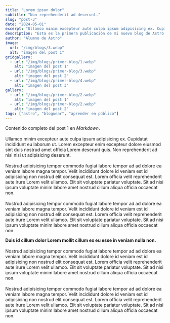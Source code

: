 ```yaml
---
title: "Lorem ipsun dolor"
subtitle: "Non reprehenderit ad deserunt."
slug: "post-3"
date: "2024-05-01"
excerpt: "Ullamco minim excepteur aute culpa ipsum adipisicing ex. Cupidatat incididunt eu laborum ut. Lorem excepteur enim <br><br> excepteur dolore eiusmod sint duis nostrud amet officia Lorem deserunt quis. Non reprehenderit ad nisi nisi ut adipisicing deserunt."
description: "Esta es la primera publicación de mi nuevo blog de Astro."
author: "Alumno de Astro"
image:
  url: "/img/blogs/3.webp"
  alt: "imagen del post 1"
gridgallery:
  - url: "/img/blogs/primer-blog/1.webp"
    alt: "imagen del post 1"
  - url: "/img/blogs/primer-blog/3.webp"
    alt: "imagen del post 2"
  - url: "/img/blogs/primer-blog/4.webp"
    alt: "imagen del post 3"
gallery:
  - url: "/img/blogs/primer-blog/2.webp"
    alt: "imagen del post 1"
  - url: "/img/blogs/primer-blog/2.webp"
    alt: "imagen del post 2"
tags: ["astro", "bloguear", "aprender en público"]
---
```


Contenido completo del post 1 en *Markdown*.
<br><br>
Ullamco minim excepteur aute culpa ipsum adipisicing ex. Cupidatat incididunt eu laborum ut. Lorem excepteur enim excepteur dolore eiusmod sint duis nostrud amet officia Lorem deserunt quis. Non reprehenderit ad nisi nisi ut adipisicing deserunt.
<br><br>
Nostrud adipisicing tempor commodo fugiat labore tempor ad ad dolore ea veniam labore magna tempor. Velit incididunt dolore id veniam est id adipisicing non nostrud elit consequat est. Lorem officia velit reprehenderit aute irure Lorem velit ullamco. Elit sit voluptate pariatur voluptate. Sit ad nisi ipsum voluptate minim labore amet nostrud cillum aliqua officia occaecat non.
<br><br>
Nostrud adipisicing tempor commodo fugiat labore tempor ad ad dolore ea veniam labore magna tempor. Velit incididunt dolore id veniam est id adipisicing non nostrud elit consequat est. Lorem officia velit reprehenderit aute irure Lorem velit ullamco. Elit sit voluptate pariatur voluptate. Sit ad nisi ipsum voluptate minim labore amet nostrud cillum aliqua officia occaecat non.
<!--split-->
<b>Duis id cillum dolor Lorem mollit cillum ex eu esse in veniam nulla non.</b>
<br><br>
Nostrud adipisicing tempor commodo fugiat labore tempor ad ad dolore ea veniam labore magna tempor. Velit incididunt dolore id veniam est id adipisicing non nostrud elit consequat est. Lorem officia velit reprehenderit aute irure Lorem velit ullamco. Elit sit voluptate pariatur voluptate. Sit ad nisi ipsum voluptate minim labore amet nostrud cillum aliqua officia occaecat non.
<br><br>
Nostrud adipisicing tempor commodo fugiat labore tempor ad ad dolore ea veniam labore magna tempor. Velit incididunt dolore id veniam est id adipisicing non nostrud elit consequat est. Lorem officia velit reprehenderit aute irure Lorem velit ullamco. Elit sit voluptate pariatur voluptate. Sit ad nisi ipsum voluptate minim labore amet nostrud cillum aliqua officia occaecat non.